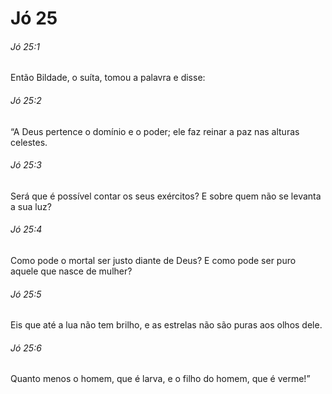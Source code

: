 # Jó 25

###### Jó 25:1

Então Bildade, o suíta, tomou a palavra e disse:

###### Jó 25:2

“A Deus pertence o domínio e o poder; ele faz reinar a paz nas alturas celestes.

###### Jó 25:3

Será que é possível contar os seus exércitos? E sobre quem não se levanta a sua luz?

###### Jó 25:4

Como pode o mortal ser justo diante de Deus? E como pode ser puro aquele que nasce de mulher?

###### Jó 25:5

Eis que até a lua não tem brilho, e as estrelas não são puras aos olhos dele.

###### Jó 25:6

Quanto menos o homem, que é larva, e o filho do homem, que é verme!”


